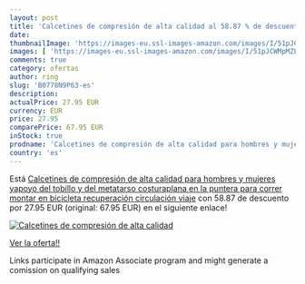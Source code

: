 ```yaml
---
layout: post
title: 'Calcetines de compresión de alta calidad al 58.87 % de descuento'
date: 
thumbnailImage: 'https://images-eu.ssl-images-amazon.com/images/I/51pJCWMpMZL._SL200_.jpg'
images: [ 'https://images-eu.ssl-images-amazon.com/images/I/51pJCWMpMZL._SL200_.jpg' ]
comments: true
category: ofertas
author: ring
slug: 'B0778N9P63-es'
description:
actualPrice: 27.95 EUR
currency: EUR
price: 27.95
comparePrice: 67.95 EUR
inStock: true
prodname: 'Calcetines de compresión de alta calidad para hombres y mujeres  yapoyo del tobillo y del metatarso  costuraplana en la puntera  para correr  montar en bicicleta  recuperación  circulación  viaje'
country: 'es'
---
```


Está [Calcetines de compresión de alta calidad para hombres y mujeres  yapoyo del tobillo y del metatarso  costuraplana en la puntera  para correr  montar en bicicleta  recuperación  circulación  viaje](https://www.amazon.es/dp/B0778N9P63/?tag=tolees-21) con 58.87 de descuento por 27.95 EUR (original: 67.95 EUR) en el siguiente enlace!

[![Calcetines de compresión de alta calidad](https://images-eu.ssl-images-amazon.com/images/I/51pJCWMpMZL._SL200_.jpg)](https://www.amazon.es/dp/B0778N9P63/?tag=tolees-21)

[Ver la oferta!!](https://www.amazon.es/dp/B0778N9P63/?tag=tolees-21)

Links participate in Amazon Associate program and might generate a comission on qualifying sales


